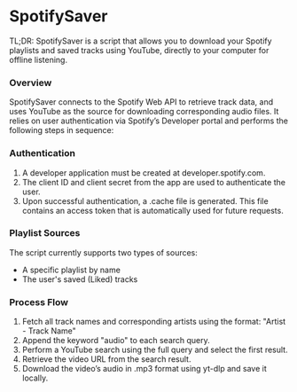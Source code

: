 # SpotifySaver

TL;DR: SpotifySaver is a script that allows you to download your Spotify playlists and 
saved tracks using YouTube, directly to your computer for offline listening.

### Overview
SpotifySaver connects to the Spotify Web API to retrieve track data, and uses YouTube as the source for downloading corresponding audio files. 
It relies on user authentication via Spotify’s Developer portal and performs the following steps in sequence:

### Authentication
1. A developer application must be created at developer.spotify.com.
2. The client ID and client secret from the app are used to authenticate the user.
3. Upon successful authentication, a .cache file is generated. 
This file contains an access token that is automatically used for future requests.

### Playlist Sources
The script currently supports two types of sources:
- A specific playlist by name
- The user's saved (Liked) tracks

### Process Flow
1. Fetch all track names and corresponding artists using the format:
"Artist - Track Name"
2. Append the keyword "audio" to each search query.
3. Perform a YouTube search using the full query and select the first result.
4. Retrieve the video URL from the search result.
5. Download the video’s audio in .mp3 format using yt-dlp and save it locally.
